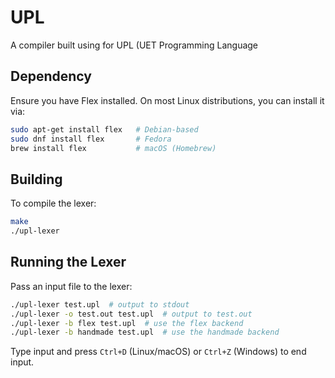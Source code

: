# UPL

A compiler built using for UPL (UET Programming Language

## Dependency
Ensure you have Flex installed. On most Linux distributions, you can install it via:
```sh
sudo apt-get install flex   # Debian-based
sudo dnf install flex       # Fedora
brew install flex           # macOS (Homebrew)
```

## Building
To compile the lexer:
```sh
make
./upl-lexer
```

## Running the Lexer
Pass an input file to the lexer:
```sh
./upl-lexer test.upl  # output to stdout
./upl-lexer -o test.out test.upl  # output to test.out
./upl-lexer -b flex test.upl  # use the flex backend
./upl-lexer -b handmade test.upl  # use the handmade backend
```
Type input and press `Ctrl+D` (Linux/macOS) or `Ctrl+Z` (Windows) to end input.
